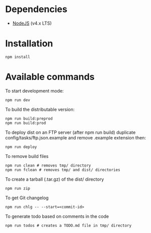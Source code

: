 # Dependencies

* [NodeJS](https://nodejs.org) (v4.x LTS)

# Installation

```
npm install
```

# Available commands

To start development mode:

```
npm run dev
```

To build the distributable version:

```
npm run build:preprod
npm run build:prod
```

To deploy dist on an FTP server (after npm run build)
duplicate config/tasks/ftp.json.example and remove .example extension then:

```
npm run deploy
```

To remove build files

```
npm run clean # removes tmp/ directory
npm run fclean # removes tmp/ and dist/ directories
```

To create a tarball (.tar.gz) of the dist/ directory

```
npm run zip
```
To get Git changelog

```
npm run chlg -- --start=<commit-id>
```

To generate todo based on comments in the code

```
npm run todos # creates a TODO.md file in tmp/ directory
```
